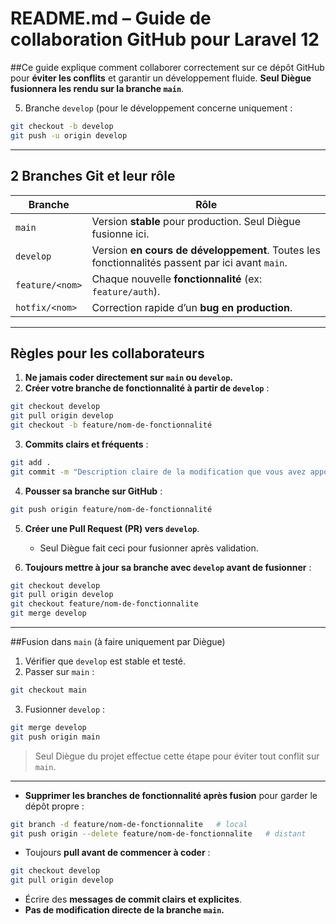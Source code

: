 # README.md – Guide de collaboration GitHub pour Laravel 12

##Ce guide explique comment collaborer correctement sur ce dépôt GitHub pour **éviter les conflits** et garantir un développement fluide. **Seul Diègue fusionnera les rendu sur la branche `main`**.


5. Branche `develop` (pour le développement concerne uniquement :

```bash
git checkout -b develop
git push -u origin develop
```

---

## 2 Branches Git et leur rôle

| Branche         | Rôle                                                                                            |
| --------------- | ----------------------------------------------------------------------------------------------- |
| `main`          | Version **stable** pour production. Seul Diègue fusionne ici.                          |
| `develop`       | Version **en cours de développement**. Toutes les fonctionnalités passent par ici avant `main`. |
| `feature/<nom>` | Chaque nouvelle **fonctionnalité** (ex: `feature/auth`).                                        |
| `hotfix/<nom>`  | Correction rapide d’un **bug en production**.                                                   |

---

## Règles pour les collaborateurs

1. **Ne jamais coder directement sur `main` ou `develop`.**
2. **Créer votre branche de fonctionnalité à partir de `develop`** :

```bash
git checkout develop
git pull origin develop
git checkout -b feature/nom-de-fonctionnalité
```

3. **Commits clairs et fréquents** :

```bash
git add .
git commit -m "Description claire de la modification que vous avez apporté"
```

4. **Pousser sa branche sur GitHub** :

```bash
git push origin feature/nom-de-fonctionnalité
```

5. **Créer une Pull Request (PR) vers `develop`**.

   * Seul Diègue fait ceci pour fusionner après validation.
6. **Toujours mettre à jour sa branche avec `develop` avant de fusionner** :

```bash
git checkout develop
git pull origin develop
git checkout feature/nom-de-fonctionnalite
git merge develop
```

---

##Fusion dans `main` (à faire uniquement par Diègue)

1. Vérifier que `develop` est stable et testé.
2. Passer sur `main` :

```bash
git checkout main
```

3. Fusionner `develop` :

```bash
git merge develop
git push origin main
```

> Seul Diègue du projet effectue cette étape pour éviter tout conflit sur `main`.

---


* **Supprimer les branches de fonctionnalité après fusion** pour garder le dépôt propre :

```bash
git branch -d feature/nom-de-fonctionnalite   # local
git push origin --delete feature/nom-de-fonctionnalite   # distant
```

* Toujours **pull avant de commencer à coder** :

```bash
git checkout develop
git pull origin develop
```

* Écrire des **messages de commit clairs et explicites**.
* **Pas de modification directe de la branche `main`.**


